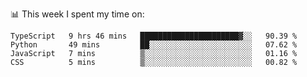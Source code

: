 📊 This week I spent my time on:
<!--START_SECTION:waka-->

```text
TypeScript   9 hrs 46 mins   ██████████████████████▓░░   90.39 %
Python       49 mins         ██░░░░░░░░░░░░░░░░░░░░░░░   07.62 %
JavaScript   7 mins          ▒░░░░░░░░░░░░░░░░░░░░░░░░   01.16 %
CSS          5 mins          ▒░░░░░░░░░░░░░░░░░░░░░░░░   00.82 %
```

<!--END_SECTION:waka-->

